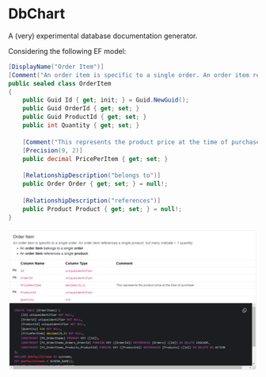 # DbChart
A (very) experimental database documentation generator.

Considering the following EF model:

```cs
[DisplayName("Order Item")]
[Comment("An order item is specific to a single order. An order item references a single product, but many indicate > 1 quantity.")]
public sealed class OrderItem
{
    public Guid Id { get; init; } = Guid.NewGuid();
    public Guid OrderId { get; set; }
    public Guid ProductId { get; set; }
    public int Quantity { get; set; }
    
    [Comment("This represents the product price at the time of purchase.")]
    [Precision(9, 2)]
    public decimal PricePerItem { get; set; }

    [RelationshipDescription("belongs to")]
    public Order Order { get; set; } = null!;

    [RelationshipDescription("references")]
    public Product Product { get; set; } = null!;
}
```

<img src="screenshot.png">
